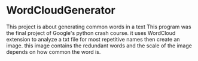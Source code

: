 # WordCloudGenerator
This project is about generating common words in a text
This program was the final project of Google's python crash course.
it uses WordCloud extension to analyze a txt file for most repetitive names then create an image.
this image contains the redundant words and the scale of the image depends on how common the word is.
